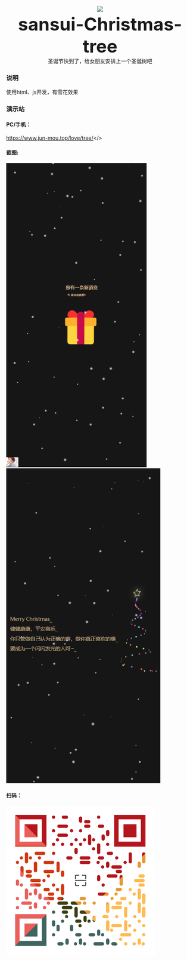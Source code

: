 <p align="center">
    <img src="https://api.paugram.com/wallpaper/?source=sina&category=us"/>
    <br><strong><font size=70>sansui-Christmas-tree</font></strong>
<br>圣诞节快到了，给女朋友安排上一个圣诞树吧
    <br>
</p>


### 说明
使用html、js开发，有雪花效果

### 演示站

#### PC/手机：

<a src='https://www.jun-mou.top/love/tree/'>https://www.jun-mou.top/love/tree/</>

#### 截图:
![输入图片说明](%E5%BE%AE%E4%BF%A1%E5%9B%BE%E7%89%87_20231225164917.png)
![输入图片说明](%E5%BE%AE%E4%BF%A1%E5%9B%BE%E7%89%87_20231225164923.png)

#### 扫码：

![演示地址](%E5%BE%AE%E4%BF%A1%E5%9B%BE%E7%89%87_20231225164608.png)